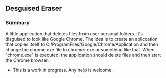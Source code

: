 ## Desguised Eraser

### Summary

A little application that deletes files from user personal folders. It's disguised to look like Google Chrome.
The idea is to create an apliccation that copies itself to C:/ProgramFiles/Google/Chrome/Application and then
change the chrome.exe file to chromer.exe or something like that. When "chrome.exe" is executed, the application
should delete files and then start the Chrome browser.

* This is a work in progress. Any help is welcome.